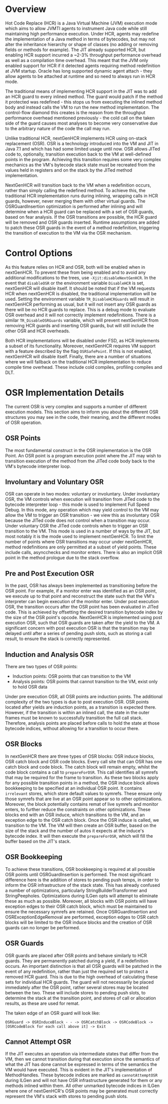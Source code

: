 <!--
Copyright IBM Corp. and others 2000

This program and the accompanying materials are made available under
the terms of the Eclipse Public License 2.0 which accompanies this
distribution and is available at https://www.eclipse.org/legal/epl-2.0/
or the Apache License, Version 2.0 which accompanies this distribution and
is available at https://www.apache.org/licenses/LICENSE-2.0.

This Source Code may also be made available under the following
Secondary Licenses when the conditions for such availability set
forth in the Eclipse Public License, v. 2.0 are satisfied: GNU
General Public License, version 2 with the GNU Classpath
Exception [1] and GNU General Public License, version 2 with the
OpenJDK Assembly Exception [2].

[1] https://www.gnu.org/software/classpath/license.html
[2] https://openjdk.org/legal/assembly-exception.html

SPDX-License-Identifier: EPL-2.0 OR Apache-2.0 OR GPL-2.0 WITH Classpath-exception-2.0 OR LicenseRef-GPL-2.0 WITH Assembly-exception
-->

# Overview

Hot Code Replace (HCR) is a Java Virtual Machine (JVM) execution mode which
aims to allow JVMTI agents to instrument Java code while still maintaining high
performance execution. Under HCR, agents may redefine the implementation of a
Java method in terms of bytecodes, but may not alter the inheritance hierarchy
or shape of classes (no adding or removing fields or methods for example). The
JIT already supported HCR, but enabling HCR support incurred a ~2-3% throughput
performance overhead as well as a compilation time overhead. This meant that
the JVM only enabled support for HCR if it detected agents requiring method
redefinition at JVM startup. Oracle has long supported dynamic agent attach -
they allow agents to be attached at runtime and so need to always run in HCR
mode.

The traditional means of implementing HCR support in the JIT was to add an HCR
guard to every inlined method. The guard would patch if the method it protected
was redefined - this stops us from executing the inlined method body and
instead calls the VM to run the new method implementation. The control-flow
diamond this creates is the reason from the throughput performance overhead
mentioned previously - the cold call on the taken side of the guard causes most
analyses to become very conservative due to the arbitrary nature of the code
the call may run.

Unlike traditional HCR, nextGenHCR implements HCR using on-stack replacement
(OSR). OSR is a technology introduced into the VM and JIT in Java 7.1 and which
has had some limited usage until now. OSR allows JITed code to, optionally,
transition execution back to the VM at well-defined points in the program.
Achieving this transition requires some very complex mechanics as the VM's
bytecode stack state must be recreated from the values held in registers and on
the stack by the JITed method implementation.

NextGenHCR will transition back to the VM when a redefinition occurs, rather
than simply calling the redefined method. To achieve this, the traditional HCR
implementation runs during inlining, wrapping calls in HCR guards, however,
never merging them with other virtual guards. The OSRGuardInsertion
optimization is performed after inlining and will determine when a HCR guard
can be replaced with a set of OSR guards, based on fear analysis. If the OSR
transitions are possible, the HCR guard will be removed and OSR guards
inserted. Runtime assumptions are added to patch these OSR guards in the event
of a method redefinition, triggering the transition of execution to the VM via
the OSR mechanism.

# Control Options

As this feature relies on HCR and OSR, both will be enabled when in nextGenHCR.
To prevent these from being enabled and to avoid any additional modifications
to the trees, use `-Xjit:disableNextGenHCR`. In the event that `disableOSR` or the
environment variable `DisableHCR` is set, nextGenHCR will disable itself. It
should be noted that if the VM requests HCR when nextGenHCR is disabled, the
traditional implementation will be used. Setting the environment variable
`TR_DisableHCRGuards` will result in nextGenHCR performing as usual, but it will
not insert any OSR guards as there will be no HCR guards to replace. This is a
debug mode to evaluate OSR overhead and it will not correctly implement
redefinitions. There is a similar `TR_DisableOSRGuards` variable, which will
prevent nextGenHCR from removing HCR guards and inserting OSR guards, but will
still include the other OSR and HCR overheads.

Both HCR implementations will be disabled under FSD, as HCR implements a subset
of its functionality. Moreover, nextGenHCR requires VM support with a feature
described by the flag `OSRSafePoint`. If this is not enabled, nextGenHCR will
disable itself. Finally, there are a number of situations where we will
fallback on the traditional HCR implementation to reduce compile time overhead.
These include cold compiles, profiling compiles and DLT.

# OSR Implementation Details
The current OSR is very complex and supports a number of different execution
models. This section aims to inform you about the different OSR structures you
may see in the code, their meaning, and the different modes of OSR operation.

## OSR Points

The most fundamental construct in the OSR implementation is the OSR Point. An
OSR point is a program execution point where the JIT may wish to transition
execution of the method from the JITed code body back to the VM's bytecode
interpreter loop.

## Involuntary and Voluntary OSR

OSR can operate in two modes: voluntary or involuntary. Under involuntary OSR,
the VM controls when execution will transition from JITed code to the bytecode
interpreter loop - this mode is used to implement Full Speed Debug. In this
mode, any operation which may yield control to the VM may allow the VM to
trigger an OSR transition - we view this as involuntary OSR because the JITed
code does not control when a transition may occur. Under voluntary OSR the
JITed code controls when to trigger an OSR transition to the VM. This mode is
used in a number of ways by the JIT, but most notably it is the mode used to
implement nextGenHCR. To limit the number of points where OSR transitions may
occur under nextGenHCR, method redefinitions are only permitted at a subset of
yield points. These include calls, asyncchecks and monitor enters. There is
also an implicit OSR point in the method prologue due to the stack overflow.

## Pre and Post Execution OSR

In the past, OSR has always been implemented as transitioning before the OSR
point. For example, if a monitor enter was identified as an OSR point, we
execute up to that point and reconstruct the state such that the VM's
interpreter can begin execution of the monitor enter. Under post execution OSR,
the transition occurs after the OSR point has been evaluated in JITed code.
This is achieved by offsetting the desired transition bytecode index by the
size of the OSR point's opcode. NextGenHCR is implemented using post execution
OSR, such that OSR guards are taken after the yield to the VM. A significant
concern with post execution OSR is that the transition may be delayed until
after a series of pending push slots, such as storing a call result, to ensure
the stack is correctly represented.

## Induction and Analysis OSR

There are two types of OSR points:

* Induction points: OSR points that can transition to the VM
* Analysis points: OSR points that cannot transition to the VM, exist only to hold OSR data

Under pre execution OSR, all OSR points are induction points. The additional
complexity of the two types is due to post execution OSR. OSR points located
after yields are induction points, as a transition is expected there. However,
if the transition is within an inlined call, the state in the outer frames must
be known to successfully transition the full call stack. Therefore, analysis
points are placed before calls to hold the state at those bytecode indices,
without allowing for a transition to occur there.

## OSR Blocks

In nextGenHCR there are three types of OSR blocks: OSR induce blocks, OSR catch
block and OSR code blocks. Every call site that can OSR has one catch block and
code block. The catch block will remain empty, whilst the code block contains a
call to `prepareForOSR`. This call identifies all symrefs that may be required
for the frame to transition. As these two blocks apply for any possible
transition points in a method, the OSR induce block allows bookkeeping to be
specified at an individual OSR point. It contains `irrelevant` stores, which
store default values to symrefs. These ensure only those symrefs that are live
at an OSR point appear so to other optimizations. Moreover, the block
potentially contains remat of live symrefs and monitor enters, to further
reduce the constraints on other optimizations. These blocks end with an OSR
induce, which transitions to the VM, and an exception edge to the OSR catch
block. Once the OSR induce is called, we transition to the VM. The VM will then
create an OSR buffer, based on the size of the stack and the number of autos it
expects at the induce's bytecode index. It will then execute the
`prepareForOSR`, which will fill the buffer based on the JIT's stack.

## OSR Bookkeeping

To achieve these transitions, OSR bookkeeping is required at all possible OSR
points until OSRGuardInsertion is performed. The most significant difference
here is the addition of stores to pending push temps, in order to inform the
OSR infrastructure of the stack state. This has already confused a number of
optimizations, particularly StringBuilderTransformer and StringPeepholes.
Optimizations during ILGen opts will attempt to eliminate these as much as
possible. Moreover, all blocks with OSR points will have exception edges to
their OSR catch block, which must be maintained to ensure the necessary symrefs
are retained. Once OSRGuardInsertion and OSRExceptionEdgeRemoval are performed,
exception edges to OSR catch blocks will be limited to the OSR induce blocks
and the creation of OSR guards can no longer be performed.

## OSR Guards

OSR guards are placed after OSR points and behave similarly to HCR guards. They
are permanently patched during a yield, if a redefinition occurs. An important
distinction is that all OSR guards will be patched in the event of any
redefinition, rather than just the required set to protect a removed HCR guard.
This is due to the high overhead of calculating these sets for individual HCR
guards. The guard will not necessarily be placed immediately after the OSR
point, rather several stores may be located between the two. These will include
stores to pending push slots, to determine the stack at the transition point,
and stores of call or allocation results, as these are used for remat.

The taken edge of an OSR guard will look like:

```
OSRGuard -> OSRInduceBlock - - -> OSRCatchBlock -> OSRCodeBlock -> [OSRCodeBlock for each call above it] -> Exit
```

## Cannot Attempt OSR

If the JIT executes an operation via intermediate states that differ from the
VM, then we cannot transition during that execution since the semantics of what
the JIT has done cannot be expressed in terms of the semantics the VM would
have executed. This is evident in the JIT's implementation of MethodHandles.
These bytecode indices are marked as `cannotAttemptOSR` during ILGen and will not
have OSR infrastructure generated for them or any methods inlined within them.
All other unmarked bytecode indices in ILGen where one of nextGenHCR's OSR
points may be generated must correctly represent the VM's stack with stores to
pending push slots.
